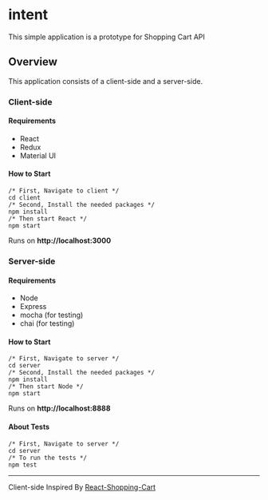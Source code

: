 # intent

This simple application is a prototype for Shopping Cart API

## Overview

This application consists of a client-side and a server-side.

### Client-side

#### Requirements

* React
* Redux
* Material UI


#### How to Start

```
/* First, Navigate to client */
cd client
/* Second, Install the needed packages */
npm install
/* Then start React */
npm start
```

Runs on **http://localhost:3000**

### Server-side

#### Requirements

* Node
* Express
* mocha (for testing)
* chai (for testing)


#### How to Start

```
/* First, Navigate to server */
cd server
/* Second, Install the needed packages */
npm install
/* Then start Node */
npm start
```

Runs on **http://localhost:8888**

#### About Tests
```
/* First, Navigate to server */
cd server
/* To run the tests */
npm test
```

---
Client-side Inspired By [React-Shopping-Cart](https://github.com/AyaBellazreg/React-Shopping-Cart/tree/master/Shopping-Cart)